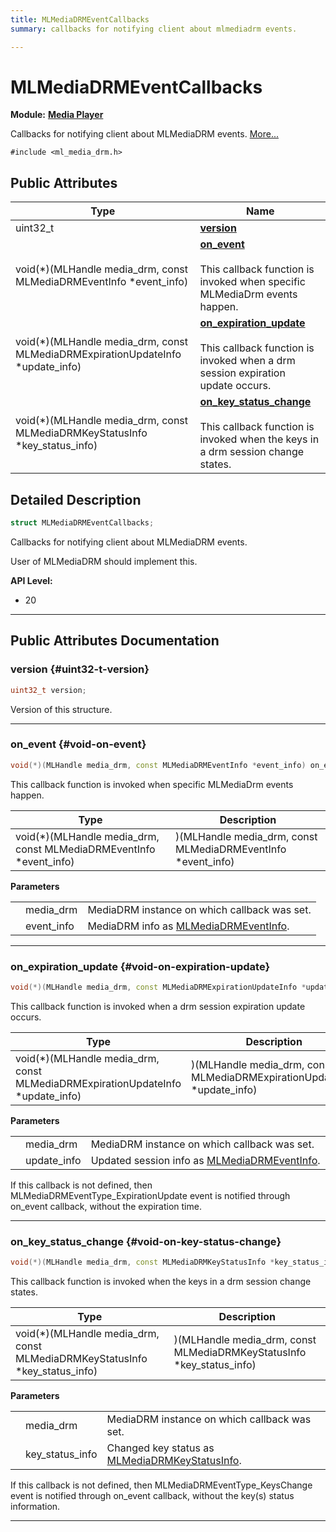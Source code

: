 ```yaml
---
title: MLMediaDRMEventCallbacks
summary: callbacks for notifying client about mlmediadrm events. 

---
```


# MLMediaDRMEventCallbacks

**Module:** **[Media Player](/api-ref/api/Modules/group___media_player/group___media_player.md)**



Callbacks for notifying client about MLMediaDRM events.  [More...](#detailed-description)


`#include <ml_media_drm.h>`

## Public Attributes

| Type           | Name           |
| -------------- | -------------- |
| uint32_t | **[version](/api-ref/api/Modules/group___media_player/struct_m_l_media_d_r_m_event_callbacks.md#uint32-t-version)**  |
| void(*)(MLHandle media_drm, const MLMediaDRMEventInfo *event_info) | **[on_event](/api-ref/api/Modules/group___media_player/struct_m_l_media_d_r_m_event_callbacks.md#void-on-event)** <br></br>This callback function is invoked when specific MLMediaDrm events happen.  |
| void(*)(MLHandle media_drm, const MLMediaDRMExpirationUpdateInfo *update_info) | **[on_expiration_update](/api-ref/api/Modules/group___media_player/struct_m_l_media_d_r_m_event_callbacks.md#void-on-expiration-update)** <br></br>This callback function is invoked when a drm session expiration update occurs.  |
| void(*)(MLHandle media_drm, const MLMediaDRMKeyStatusInfo *key_status_info) | **[on_key_status_change](/api-ref/api/Modules/group___media_player/struct_m_l_media_d_r_m_event_callbacks.md#void-on-key-status-change)** <br></br>This callback function is invoked when the keys in a drm session change states.  |

## Detailed Description

```cpp
struct MLMediaDRMEventCallbacks;
```

Callbacks for notifying client about MLMediaDRM events. 

User of MLMediaDRM should implement this.




**API Level:**
  * 20




-----------
## Public Attributes Documentation

### version {#uint32-t-version}

```cpp
uint32_t version;
```


Version of this structure. 





-----------

### on_event {#void-on-event}

```cpp
void(*)(MLHandle media_drm, const MLMediaDRMEventInfo *event_info) on_event;
```

This callback function is invoked when specific MLMediaDrm events happen. 


| Type | Description |
|--|--|
| void(*)(MLHandle media_drm, const MLMediaDRMEventInfo *event_info) | )(MLHandle media_drm, const MLMediaDRMEventInfo *event_info) |


**Parameters**

|  |   |   |
|--|--|--|
|  |media_drm|MediaDRM instance on which callback was set. |
|  |event_info|MediaDRM info as [MLMediaDRMEventInfo](/api-ref/api/Modules/group___media_player/struct_m_l_media_d_r_m_event_info.md). |




-----------

### on_expiration_update {#void-on-expiration-update}

```cpp
void(*)(MLHandle media_drm, const MLMediaDRMExpirationUpdateInfo *update_info) on_expiration_update;
```

This callback function is invoked when a drm session expiration update occurs. 


| Type | Description |
|--|--|
| void(*)(MLHandle media_drm, const MLMediaDRMExpirationUpdateInfo *update_info) | )(MLHandle media_drm, const MLMediaDRMExpirationUpdateInfo *update_info) |


**Parameters**

|  |   |   |
|--|--|--|
|  |media_drm|MediaDRM instance on which callback was set. |
|  |update_info|Updated session info as [MLMediaDRMEventInfo](/api-ref/api/Modules/group___media_player/struct_m_l_media_d_r_m_event_info.md). |
If this callback is not defined, then MLMediaDRMEventType_ExpirationUpdate event is notified through on_event callback, without the expiration time.





-----------

### on_key_status_change {#void-on-key-status-change}

```cpp
void(*)(MLHandle media_drm, const MLMediaDRMKeyStatusInfo *key_status_info) on_key_status_change;
```

This callback function is invoked when the keys in a drm session change states. 


| Type | Description |
|--|--|
| void(*)(MLHandle media_drm, const MLMediaDRMKeyStatusInfo *key_status_info) | )(MLHandle media_drm, const MLMediaDRMKeyStatusInfo *key_status_info) |


**Parameters**

|  |   |   |
|--|--|--|
|  |media_drm|MediaDRM instance on which callback was set. |
|  |key_status_info|Changed key status as [MLMediaDRMKeyStatusInfo](/api-ref/api/Modules/group___media_player/struct_m_l_media_d_r_m_key_status_info.md). |
If this callback is not defined, then MLMediaDRMEventType_KeysChange event is notified through on_event callback, without the key(s) status information.





-----------

